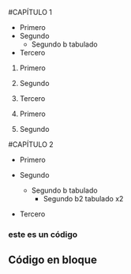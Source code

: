 #CAPÍTULO 1


- Primero
- Segundo
    - Segundo b tabulado
- Tercero


1. Primero
2. Segundo
3. Tercero  
 
 
 1. Primero
 2. Segundo
 
 
 #CAPÍTULO 2
 
 
 - Primero
 - Segundo
    - Segundo b tabulado
        - Segundo b2 tabulado x2
        
- Tercero


<html> <h3> este es un código </h3> </html>
<html>
<head></head>
<body>
<h2> Código en bloque </h2>
</body>